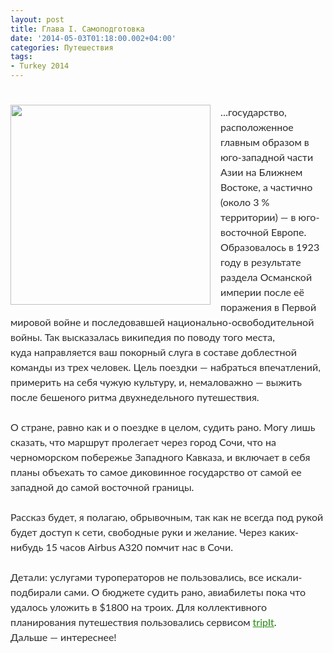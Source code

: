 ```yaml
---
layout: post
title: Глава I. Самоподготовка
date: '2014-05-03T01:18:00.002+04:00'
categories: Путешествия
tags:
- Turkey 2014
---
```


#

<div dir="ltr" style="text-align: left;" trbidi="on"><div style="text-align: left;"><div style="border: 0px; color: #2b2b2b; font-family: Lato, sans-serif; font-size: 16px; line-height: 24px; margin: 0px; outline: 0px; padding: 0px; vertical-align: baseline;"><div class="separator" style="clear: both; text-align: center;"><a href="http://1.bp.blogspot.com/-JsMPICkQPHA/VHcAoXzRHlI/AAAAAAAABGM/esxq6nwg7pc/s1600/IMG_1884.JPG" imageanchor="1" style="clear: left; float: left; margin-bottom: 1em; margin-right: 1em;"><img border="0" src="http://1.bp.blogspot.com/-JsMPICkQPHA/VHcAoXzRHlI/AAAAAAAABGM/esxq6nwg7pc/s1600/IMG_1884.JPG" height="320" width="320" /></a></div>…государство, расположенное главным образом в юго-западной части Азии на Ближнем Востоке, а частично (около 3 % территории) — в юго-восточной Европе. Образовалось в 1923 году в результате раздела Османской империи после её поражения в Первой мировой войне и последовавшей национально-освободительной войны. Так высказалась википедия по поводу того места, куда&nbsp;направляется ваш&nbsp;покорный слуга в составе доблестной команды из трех человек. Цель поездки — набраться впечатлений, примерить на себя чужую культуру, и, немаловажно — выжить после бешеного ритма двухнедельного путешествия.<br /><br />О стране, равно как и о поездке в целом, судить рано. Могу лишь сказать, что маршрут пролегает через город Сочи, что на черноморском побережье Западного Кавказа, и включает в себя планы объехать то самое диковинное государство от самой ее западной до самой восточной границы.</div><div style="border: 0px; color: #2b2b2b; font-family: Lato, sans-serif; font-size: 16px; line-height: 24px; margin: 0px; outline: 0px; padding: 0px; vertical-align: baseline;"></div><div style="border: 0px; color: #2b2b2b; font-family: Lato, sans-serif; font-size: 16px; line-height: 24px; margin: 0px; outline: 0px; padding: 0px; vertical-align: baseline;"><br />Рассказ будет, я полагаю, обрывочным, так как не всегда под рукой будет доступ к сети, свободные руки и желание. Через каких-нибудь 15 часов Airbus A320 помчит нас в Сочи.<br /><br /></div><div style="border: 0px; color: #2b2b2b; font-family: Lato, sans-serif; font-size: 16px; line-height: 24px; margin: 0px; outline: 0px; padding: 0px; vertical-align: baseline;"></div><div style="border: 0px; color: #2b2b2b; font-family: Lato, sans-serif; font-size: 16px; line-height: 24px; margin: 0px; outline: 0px; padding: 0px; vertical-align: baseline;">Детали: услугами туроператоров не пользовались, все искали-подбирали сами. О бюджете судить рано, авиабилеты пока что удалось уложить в $1800 на троих. Для коллективного планирования путешествия пользовались сервисом&nbsp;<a href="http://tripit.com/" style="border: 0px; color: #24890d; font-family: inherit; font-style: inherit; font-weight: inherit; margin: 0px; outline: 0px; padding: 0px; vertical-align: baseline;">tripIt</a>.</div><div style="border: 0px; color: #2b2b2b; font-family: Lato, sans-serif; font-size: 16px; line-height: 24px; margin: 0px; outline: 0px; padding: 0px; vertical-align: baseline;">Дальше — интереснее!</div></div></div>